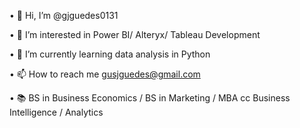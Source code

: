•	👋 Hi, I’m @gjguedes0131
  
•	👀 I’m interested in Power BI/ Alteryx/ Tableau Development
  
•	🌱 I’m currently learning data analysis in Python

•	📫 How to reach me gusjguedes@gmail.com

•	📚 BS in Business Economics / BS in Marketing / MBA cc Business Intelligence / Analytics

